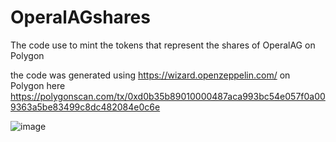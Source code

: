 # OperalAGshares
The code use to mint the tokens that represent the shares of OperalAG on Polygon 

the code was generated using https://wizard.openzeppelin.com/ on Polygon here https://polygonscan.com/tx/0xd0b35b89010000487aca993bc54e057f0a009363a5be83499c8dc482084e0c6e 


![image](https://user-images.githubusercontent.com/80669717/146599982-5afa3e82-e5f7-424a-bf27-d8d1fa47bae2.png)

